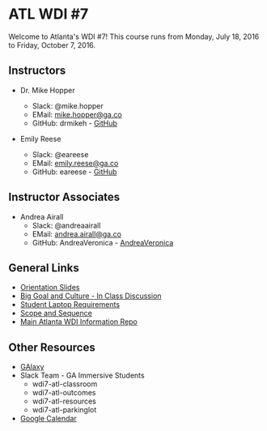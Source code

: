 # ATL WDI #7

Welcome to Atlanta's WDI #7!
This course runs from Monday, July 18, 2016 to Friday, October 7, 2016.

## Instructors

* Dr. Mike Hopper
  - Slack: @mike.hopper
  - EMail: mike.hopper@ga.co
  - GitHub: drmikeh - [GitHub](https://github.com/drmikeh)

* Emily Reese
  - Slack:  @eareese
  - EMail:  emily.reese@ga.co
  - GitHub: eareese - [GitHub](https://github.com/eareese)

## Instructor Associates

* Andrea Airall
  - Slack: @andreaairall
  - EMail: andrea.airall@ga.co
  - GitHub: AndreaVeronica - [AndreaVeronica](https://github.com/AndreaVeronica)

## General Links

* [Orientation Slides](orientation-deck.pdf)
* [Big Goal and Culture - In Class Discussion](big-goal-in-class.md)
* [Student Laptop Requirements](https://github.com/ATL-WDI-Curriculum/student-laptop-requirements-and-setup)
* [Scope and Sequence](scope-and-sequence.md)
* [Main Atlanta WDI Information Repo](https://github.com/ATL-WDI-Curriculum/wdi)

## Other Resources

* [GAlaxy](https://ga-laxy.herokuapp.com)
* Slack Team - GA Immersive Students
  * wdi7-atl-classroom
  * wdi7-atl-outcomes
  * wdi7-atl-resources
  * wdi7-atl-parkinglot
* [Google Calendar](https://calendar.google.com/calendar/embed?src=generalassemb.ly_f2qemu3bfs60pji9n2rmia5t1c%40group.calendar.google.com&ctz=America/New_York)
